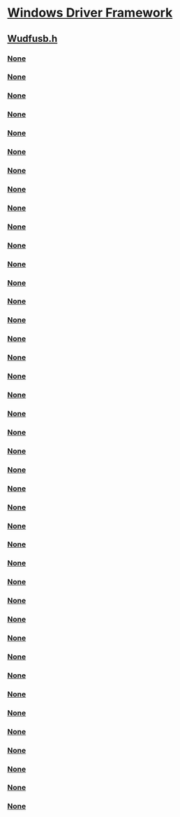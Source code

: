 # [Windows Driver Framework](../_wdf/index.md)
## [Wudfusb.h](index.md)
### [None](../wudfusb/ne-wudfusb-_wdf_usb_request_type.md)
### [None](../wudfusb/nf-wudfusb-iusbtargetpipecontinuousreadercallbackreadcomplete-onreadercompletion.md)
### [None](../wudfusb/nf-wudfusb-iusbtargetpipecontinuousreadercallbackreadersfailed-onreaderfailure.md)
### [None](../wudfusb/nf-wudfusb-iwdfusbinterface-getconfiguredsettingindex.md)
### [None](../wudfusb/nf-wudfusb-iwdfusbinterface-getinterfacedescriptor.md)
### [None](../wudfusb/nf-wudfusb-iwdfusbinterface-getinterfacenumber.md)
### [None](../wudfusb/nf-wudfusb-iwdfusbinterface-getnumendpoints.md)
### [None](../wudfusb/nf-wudfusb-iwdfusbinterface-getwinusbhandle.md)
### [None](../wudfusb/nf-wudfusb-iwdfusbinterface-retrieveusbpipeobject.md)
### [None](../wudfusb/nf-wudfusb-iwdfusbinterface-selectsetting.md)
### [None](../wudfusb/nf-wudfusb-iwdfusbrequestcompletionparams-getcompletedusbrequesttype.md)
### [None](../wudfusb/nf-wudfusb-iwdfusbrequestcompletionparams-getdevicecontroltransferparameters.md)
### [None](../wudfusb/nf-wudfusb-iwdfusbrequestcompletionparams-getpipereadparameters.md)
### [None](../wudfusb/nf-wudfusb-iwdfusbrequestcompletionparams-getpipewriteparameters.md)
### [None](../wudfusb/nf-wudfusb-iwdfusbtargetdevice-formatrequestforcontroltransfer.md)
### [None](../wudfusb/nf-wudfusb-iwdfusbtargetdevice-getnuminterfaces.md)
### [None](../wudfusb/nf-wudfusb-iwdfusbtargetdevice-getwinusbhandle.md)
### [None](../wudfusb/nf-wudfusb-iwdfusbtargetdevice-retrievedescriptor.md)
### [None](../wudfusb/nf-wudfusb-iwdfusbtargetdevice-retrievedeviceinformation.md)
### [None](../wudfusb/nf-wudfusb-iwdfusbtargetdevice-retrievepowerpolicy.md)
### [None](../wudfusb/nf-wudfusb-iwdfusbtargetdevice-retrieveusbinterface.md)
### [None](../wudfusb/nf-wudfusb-iwdfusbtargetdevice-setpowerpolicy.md)
### [None](../wudfusb/nf-wudfusb-iwdfusbtargetfactory-createusbtargetdevice.md)
### [None](../wudfusb/nf-wudfusb-iwdfusbtargetpipe-abort.md)
### [None](../wudfusb/nf-wudfusb-iwdfusbtargetpipe-flush.md)
### [None](../wudfusb/nf-wudfusb-iwdfusbtargetpipe-getinformation.md)
### [None](../wudfusb/nf-wudfusb-iwdfusbtargetpipe-gettype.md)
### [None](../wudfusb/nf-wudfusb-iwdfusbtargetpipe-isinendpoint.md)
### [None](../wudfusb/nf-wudfusb-iwdfusbtargetpipe-isoutendpoint.md)
### [None](../wudfusb/nf-wudfusb-iwdfusbtargetpipe-reset.md)
### [None](../wudfusb/nf-wudfusb-iwdfusbtargetpipe-retrievepipepolicy.md)
### [None](../wudfusb/nf-wudfusb-iwdfusbtargetpipe-setpipepolicy.md)
### [None](../wudfusb/nf-wudfusb-iwdfusbtargetpipe2-configurecontinuousreader.md)
### [None](../wudfusb/nn-wudfusb-iusbtargetpipecontinuousreadercallbackreadcomplete.md)
### [None](../wudfusb/nn-wudfusb-iusbtargetpipecontinuousreadercallbackreadersfailed.md)
### [None](../wudfusb/nn-wudfusb-iwdfusbinterface.md)
### [None](../wudfusb/nn-wudfusb-iwdfusbrequestcompletionparams.md)
### [None](../wudfusb/nn-wudfusb-iwdfusbtargetdevice.md)
### [None](../wudfusb/nn-wudfusb-iwdfusbtargetfactory.md)
### [None](../wudfusb/nn-wudfusb-iwdfusbtargetpipe.md)
### [None](../wudfusb/nn-wudfusb-iwdfusbtargetpipe2.md)
